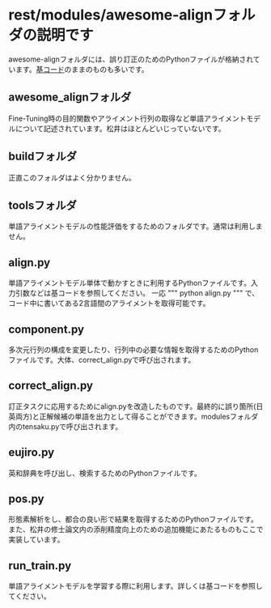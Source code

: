# rest/modules/awesome-alignフォルダの説明です
awesome-alignフォルダには、誤り訂正のためのPythonファイルが格納されています。[基コード](https://github.com/neulab/awesome-align)のままのものも多いです。
## awesome_alignフォルダ
Fine-Tuning時の目的関数やアライメント行列の取得など単語アライメントモデルについて記述されています。松井はほとんどいじっていないです。
## buildフォルダ
正直このフォルダはよく分かりません。
## toolsフォルダ
単語アライメントモデルの性能評価をするためのフォルダです。通常は利用しません。
## align.py
単語アライメントモデル単体で動かすときに利用するPythonファイルです。入力引数などは基コードを参照してください。
一応
"""
python align.py
"""
で、コード中に書いてある2言語間のアライメントを取得可能です。
## component.py
多次元行列の構成を変更したり、行列中の必要な情報を取得するためのPythonファイルです。大体、correct_align.pyで呼び出されます。
## correct_align.py
訂正タスクに応用するためにalign.pyを改造したものです。最終的に誤り箇所(日英両方)と正解候補の単語を出力として得ることができます。modulesフォルダ内のtensaku.pyで呼び出されます。
## eujiro.py
英和辞典を呼び出し、検索するためのPythonファイルです。
## pos.py
形態素解析をし、都合の良い形で結果を取得するためのPythonファイルです。また、松井の修士論文内の添削精度向上のための追加機能にあたるものもここで実装しています。
## run_train.py
単語アライメントモデルを学習する際に利用します。詳しくは基コードを参照してください。
